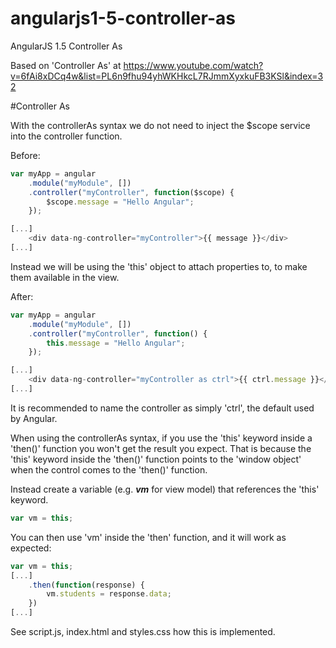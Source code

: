 # angularjs1-5-controller-as
AngularJS 1.5 Controller As

Based on 'Controller As' at https://www.youtube.com/watch?v=6fAi8xDCq4w&list=PL6n9fhu94yhWKHkcL7RJmmXyxkuFB3KSl&index=32

#Controller As

With the controllerAs syntax we do not need to inject the $scope service into the controller function. 

Before:

```javascript
var myApp = angular
    .module("myModule", [])
    .controller("myController", function($scope) {
        $scope.message = "Hello Angular";
    });
```

```javascript
[...]
    <div data-ng-controller="myController">{{ message }}</div>
[...]
```

Instead we will be using the 'this' object to attach properties to, to make them available in the view.

After:

```javascript
var myApp = angular
    .module("myModule", [])
    .controller("myController", function() {
        this.message = "Hello Angular";
    });
```

```javascript
[...]
    <div data-ng-controller="myController as ctrl">{{ ctrl.message }}</div>
[...]
```

It is recommended to name the controller as simply 'ctrl', the default used by Angular.

When using the controllerAs syntax, if you use the 'this' keyword inside a 'then()' function you won't get the result you expect. 
That is because the 'this' keyword inside the 'then()' function points to the 'window object' when the control comes to the 'then()' function.

Instead create a variable (e.g. ***vm*** for view model) that references the 'this' keyword.

```javascript
var vm = this;
```

You can then use 'vm' inside the 'then' function, and it will work as expected:

```javascript
var vm = this;
[...]
    .then(function(response) { 
        vm.students = response.data;
    })
[...]
```

See script.js, index.html and styles.css how this is implemented.

